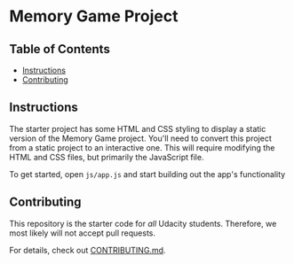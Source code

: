 # Memory Game Project

## Table of Contents

* [Instructions](#instructions)
* [Contributing](#contributing)

## Instructions

The starter project has some HTML and CSS styling to display a static version of the Memory Game project. You'll need to convert this project from a static project to an interactive one. This will require modifying the HTML and CSS files, but primarily the JavaScript file.

To get started, open `js/app.js` and start building out the app's functionality


## Contributing

This repository is the starter code for _all_ Udacity students. Therefore, we most likely will not accept pull requests.

For details, check out [CONTRIBUTING.md](CONTRIBUTING.md).
